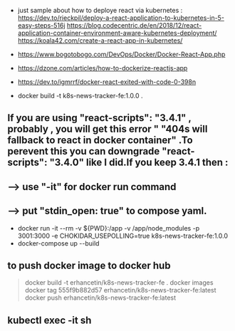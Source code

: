 * just sample about how to deploye react via kubernetes : 
https://dev.to/rieckpil/deploy-a-react-application-to-kubernetes-in-5-easy-steps-516j
https://blog.codecentric.de/en/2018/12/react-application-container-environment-aware-kubernetes-deployment/
https://koala42.com/create-a-react-app-in-kubernetes/

* https://www.bogotobogo.com/DevOps/Docker/Docker-React-App.php
* https://dzone.com/articles/how-to-dockerize-reactjs-app
* https://dev.to/igmrrf/docker-react-exited-with-code-0-398n

* docker build -t k8s-news-tracker-fe:1.0.0 .
## If you are using "react-scripts": "3.4.1" , probably , you will get this error " "404s will fallback to react in docker container" .To perevent this you can downgrade "react-scripts": "3.4.0" like I did.If you keep 3.4.1 then : 
## -->   use "-it" for docker run command
## -->   put "stdin_open: true" to compose yaml. 
* docker run -it --rm  -v ${PWD}:/app -v /app/node_modules -p 3001:3000 -e CHOKIDAR_USEPOLLING=true  k8s-news-tracker-fe:1.0.0
* docker-compose up --build

## to push docker image to docker hub 
 > docker build -t erhancetin/k8s-news-tracker-fe .
 > docker images
 > docker tag 555f9b882d57 erhancetin/k8s-news-tracker-fe:latest
 > docker push erhancetin/k8s-news-tracker-fe:latest

 ## kubectl exec -it <react-pod-name> sh
